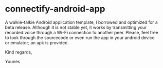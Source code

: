 # connectify-android-app

A walkie-talkie Android application template, I borrowed and optimized for a beta release. Although it is not stable yet, it works by transmitting your recorded voice through a Wi-Fi connection to another peer. Please, feel free to look through the sourcecode or even run the app in your android device or emulator; an apk is provided.

Kind regards,

Younes
